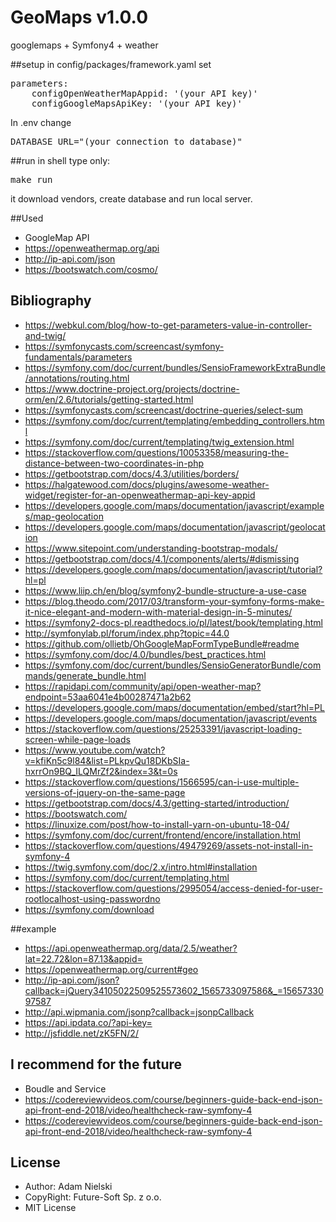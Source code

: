 # GeoMaps v1.0.0
googlemaps + Symfony4 + weather

##setup
in config/packages/framework.yaml set
<pre>
parameters:
    configOpenWeatherMapAppid: '(your API key)'
    configGoogleMapsApiKey: '(your API key)'    
</pre>

In .env change
<pre>
DATABASE_URL="(your connection to database)"
</pre>

##run
in shell type only: <pre>make run</pre>
it download vendors, create database and run local server.

##Used

* GoogleMap API
* https://openweathermap.org/api
* http://ip-api.com/json
* https://bootswatch.com/cosmo/

## Bibliography
* https://webkul.com/blog/how-to-get-parameters-value-in-controller-and-twig/
* https://symfonycasts.com/screencast/symfony-fundamentals/parameters
* https://symfony.com/doc/current/bundles/SensioFrameworkExtraBundle/annotations/routing.html
* https://www.doctrine-project.org/projects/doctrine-orm/en/2.6/tutorials/getting-started.html
* https://symfonycasts.com/screencast/doctrine-queries/select-sum
* https://symfony.com/doc/current/templating/embedding_controllers.html
* https://symfony.com/doc/current/templating/twig_extension.html
* https://stackoverflow.com/questions/10053358/measuring-the-distance-between-two-coordinates-in-php
* https://getbootstrap.com/docs/4.3/utilities/borders/
* https://halgatewood.com/docs/plugins/awesome-weather-widget/register-for-an-openweathermap-api-key-appid
* https://developers.google.com/maps/documentation/javascript/examples/map-geolocation
* https://developers.google.com/maps/documentation/javascript/geolocation
* https://www.sitepoint.com/understanding-bootstrap-modals/
* https://getbootstrap.com/docs/4.1/components/alerts/#dismissing
* https://developers.google.com/maps/documentation/javascript/tutorial?hl=pl
* https://www.liip.ch/en/blog/symfony2-bundle-structure-a-use-case
* https://blog.theodo.com/2017/03/transform-your-symfony-forms-make-it-nice-elegant-and-modern-with-material-design-in-5-minutes/
* https://symfony2-docs-pl.readthedocs.io/pl/latest/book/templating.html
* http://symfonylab.pl/forum/index.php?topic=44.0
* https://github.com/ollietb/OhGoogleMapFormTypeBundle#readme
* https://symfony.com/doc/4.0/bundles/best_practices.html
* https://symfony.com/doc/current/bundles/SensioGeneratorBundle/commands/generate_bundle.html
* https://rapidapi.com/community/api/open-weather-map?endpoint=53aa6041e4b00287471a2b62
* https://developers.google.com/maps/documentation/embed/start?hl=PL
* https://developers.google.com/maps/documentation/javascript/events
* https://stackoverflow.com/questions/25253391/javascript-loading-screen-while-page-loads
* https://www.youtube.com/watch?v=kfiKn5c9l84&list=PLkpvQu18DKbSIa-hxrrOn9BQ_ILQMrZf2&index=3&t=0s
* https://stackoverflow.com/questions/1566595/can-i-use-multiple-versions-of-jquery-on-the-same-page
* https://getbootstrap.com/docs/4.3/getting-started/introduction/
* https://bootswatch.com/
* https://linuxize.com/post/how-to-install-yarn-on-ubuntu-18-04/
* https://symfony.com/doc/current/frontend/encore/installation.html
* https://stackoverflow.com/questions/49479269/assets-not-install-in-symfony-4
* https://twig.symfony.com/doc/2.x/intro.html#installation
* https://symfony.com/doc/current/templating.html
* https://stackoverflow.com/questions/2995054/access-denied-for-user-rootlocalhost-using-passwordno
* https://symfony.com/download

##example
* https://api.openweathermap.org/data/2.5/weather?lat=22.72&lon=87.13&appid=<number>
* https://openweathermap.org/current#geo
* http://ip-api.com/json?callback=jQuery34105022509525573602_1565733097586&_=1565733097587
* http://api.wipmania.com/jsonp?callback=jsonpCallback
* https://api.ipdata.co/?api-key=<your key>
* http://jsfiddle.net/zK5FN/2/

## I recommend for the future

* Boudle and Service
* https://codereviewvideos.com/course/beginners-guide-back-end-json-api-front-end-2018/video/healthcheck-raw-symfony-4
* https://codereviewvideos.com/course/beginners-guide-back-end-json-api-front-end-2018/video/healthcheck-raw-symfony-4

## License

* Author: Adam Nielski
* CopyRight: Future-Soft Sp. z o.o.
* MIT License
